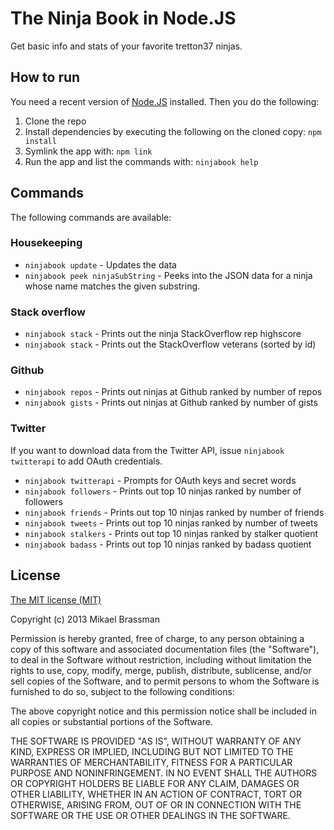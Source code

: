 # The Ninja Book in Node.JS

Get basic info and stats of your favorite tretton37 ninjas.

## How to run

You need a recent version of [Node.JS](http://nodejs.org/) installed. Then you do the following:

1. Clone the repo
2. Install dependencies by executing the following on the cloned copy: `npm install`
3. Symlink the app with: `npm link`
4. Run the app and list the commands with: `ninjabook help`

## Commands

The following commands are available:

### Housekeeping

* `ninjabook update` - Updates the data
* `ninjabook peek ninjaSubString` - Peeks into the JSON data for a ninja whose name matches the given substring.

### Stack overflow

* `ninjabook stack` - Prints out the ninja StackOverflow rep highscore
* `ninjabook stack` - Prints out the StackOverflow veterans (sorted by id)

### Github

* `ninjabook repos` - Prints out ninjas at Github ranked by number of repos
* `ninjabook gists` - Prints out ninjas at Github ranked by number of gists

### Twitter

If you want to download data from the Twitter API, issue `ninjabook twitterapi` to add OAuth credentials.

* `ninjabook twitterapi` - Prompts for OAuth keys and secret words
* `ninjabook followers` - Prints out top 10 ninjas ranked by number of followers
* `ninjabook friends` - Prints out top 10 ninjas ranked by number of friends
* `ninjabook tweets` - Prints out top 10 ninjas ranked by number of tweets
* `ninjabook stalkers` - Prints out top 10 ninjas ranked by stalker quotient
* `ninjabook badass` - Prints out top 10 ninjas ranked by badass quotient

## License

[The MIT license (MIT)](http://opensource.org/licenses/MIT)

Copyright (c) 2013 Mikael Brassman

Permission is hereby granted, free of charge, to any person obtaining a copy
of this software and associated documentation files (the "Software"), to deal
in the Software without restriction, including without limitation the rights
to use, copy, modify, merge, publish, distribute, sublicense, and/or sell
copies of the Software, and to permit persons to whom the Software is
furnished to do so, subject to the following conditions:

The above copyright notice and this permission notice shall be included in
all copies or substantial portions of the Software.

THE SOFTWARE IS PROVIDED "AS IS", WITHOUT WARRANTY OF ANY KIND, EXPRESS OR
IMPLIED, INCLUDING BUT NOT LIMITED TO THE WARRANTIES OF MERCHANTABILITY,
FITNESS FOR A PARTICULAR PURPOSE AND NONINFRINGEMENT. IN NO EVENT SHALL THE
AUTHORS OR COPYRIGHT HOLDERS BE LIABLE FOR ANY CLAIM, DAMAGES OR OTHER
LIABILITY, WHETHER IN AN ACTION OF CONTRACT, TORT OR OTHERWISE, ARISING FROM,
OUT OF OR IN CONNECTION WITH THE SOFTWARE OR THE USE OR OTHER DEALINGS IN
THE SOFTWARE.